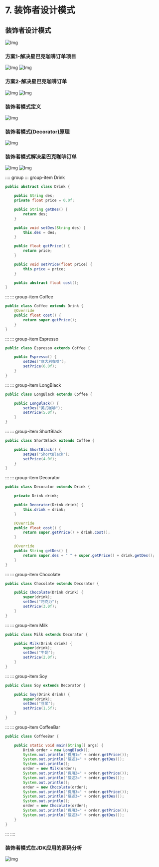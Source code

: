# 7. 装饰者设计模式

## 装饰者设计模式

![Img](https://xingqiu-tuchuang-1256524210.cos.ap-shanghai.myqcloud.com/8919/yank-note-picgo-img-20220729124945.png)

### 方案1-解决星巴克咖啡订单项目

![Img](https://xingqiu-tuchuang-1256524210.cos.ap-shanghai.myqcloud.com/8919/yank-note-picgo-img-20220729125053.png)
![Img](https://xingqiu-tuchuang-1256524210.cos.ap-shanghai.myqcloud.com/8919/yank-note-picgo-img-20220729125207.png)

### 方案2-解决星巴克咖啡订单

![Img](https://xingqiu-tuchuang-1256524210.cos.ap-shanghai.myqcloud.com/8919/yank-note-picgo-img-20220729125948.png)
![Img](https://xingqiu-tuchuang-1256524210.cos.ap-shanghai.myqcloud.com/8919/yank-note-picgo-img-20220729130231.png)

### 装饰者模式定义

![Img](https://xingqiu-tuchuang-1256524210.cos.ap-shanghai.myqcloud.com/8919/yank-note-picgo-img-20220729130256.png)

### 装饰者模式(Decorator)原理

![Img](https://xingqiu-tuchuang-1256524210.cos.ap-shanghai.myqcloud.com/8919/yank-note-picgo-img-20220729130319.png)

### 装饰者模式解决星巴克咖啡订单

![Img](https://xingqiu-tuchuang-1256524210.cos.ap-shanghai.myqcloud.com/8919/yank-note-picgo-img-20220729130339.png)
![Img](https://xingqiu-tuchuang-1256524210.cos.ap-shanghai.myqcloud.com/8919/yank-note-picgo-img-20220729131447.png)

:::: group
::: group-item Drink
```java
public abstract class Drink {

    public String des;
    private float price = 0.0f;

    public String getDes() {
        return des;
    }

    public void setDes(String des) {
        this.des = des;
    }

    public float getPrice() {
        return price;
    }

    public void setPrice(float price) {
        this.price = price;
    }

    public abstract float cost();
}
```
:::
::: group-item Coffee
```java
public class Coffee extends Drink {
    @Override
    public float cost() {
        return super.getPrice();
    }
}
```
:::
::: group-item Espresso
```java
public class Espresso extends Coffee {

    public Espresso() {
        setDes("意大利咖啡");
        setPrice(6.0f);
    }
}
```
:::
::: group-item LongBlack
```java
public class LongBlack extends Coffee {

    public LongBlack() {
        setDes("美式咖啡");
        setPrice(5.0f);
    }
}
```
:::
::: group-item ShortBlack
```java
public class ShortBlack extends Coffee {

    public ShortBlack() {
        setDes("ShortBlack");
        setPrice(4.0f);
    }
}
```
:::
::: group-item Decorator
```java
public class Decorator extends Drink {

    private Drink drink;

    public Decorator(Drink drink) {
        this.drink = drink;
    }

    @Override
    public float cost() {
        return super.getPrice() + drink.cost();
    }

    @Override
    public String getDes() {
        return super.des + " " + super.getPrice() + drink.getDes();
    }
}
```
:::
::: group-item Chocolate
```java
public class Chocolate extends Decorator {

    public Chocolate(Drink drink) {
        super(drink);
        setDes("巧克力");
        setPrice(3.0f);
    }
}
```
:::
::: group-item Milk
```java
public class Milk extends Decorator {

    public Milk(Drink drink) {
        super(drink);
        setDes("牛奶");
        setPrice(2.0f);
    }
}
```
:::
::: group-item Soy
```java
public class Soy extends Decorator {

    public Soy(Drink drink) {
        super(drink);
        setDes("豆浆");
        setPrice(1.5f);
    }
}
```
:::
::: group-item CoffeeBar
```java
public class CoffeeBar {

    public static void main(String[] args) {
        Drink order = new LongBlack();
        System.out.println("费用1=" + order.getPrice());
        System.out.println("描述1=" + order.getDes());
        System.out.println();
        order = new Milk(order);
        System.out.println("费用2=" + order.getPrice());
        System.out.println("描述2=" + order.getDes());
        System.out.println();
        order = new Chocolate(order);
        System.out.println("费用3=" + order.getPrice());
        System.out.println("描述3=" + order.getDes());
        System.out.println();
        order = new Chocolate(order);
        System.out.println("费用3=" + order.getPrice());
        System.out.println("描述3=" + order.getDes());
    }
}
```
:::
::::

### 装饰者模式在JDK应用的源码分析

![Img](https://xingqiu-tuchuang-1256524210.cos.ap-shanghai.myqcloud.com/8919/yank-note-picgo-img-20220729134536.png)